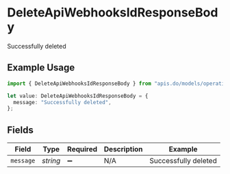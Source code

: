 # DeleteApiWebhooksIdResponseBody

Successfully deleted

## Example Usage

```typescript
import { DeleteApiWebhooksIdResponseBody } from "apis.do/models/operations";

let value: DeleteApiWebhooksIdResponseBody = {
  message: "Successfully deleted",
};
```

## Fields

| Field                | Type                 | Required             | Description          | Example              |
| -------------------- | -------------------- | -------------------- | -------------------- | -------------------- |
| `message`            | *string*             | :heavy_minus_sign:   | N/A                  | Successfully deleted |